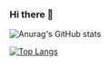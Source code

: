 ### Hi there 👋
![Anurag's GitHub stats](https://github-readme-stats.vercel.app/api?username=BatuhanYeter&count_private=false)


[![Top Langs](https://github-readme-stats.vercel.app/api/top-langs/?username=BatuhanYeter&exclude_repo=github-readme-stats&layout=compact)](https://github.com/anuraghazra/github-readme-stats)

<!--
**BatuhanYeter/BatuhanYeter** is a ✨ _special_ ✨ repository because its `README.md` (this file) appears on your GitHub profile.

Here are some ideas to get you started:

- 🔭 I’m currently working on ...
- 🌱 I’m currently learning ...
- 👯 I’m looking to collaborate on ...
- 🤔 I’m looking for help with ...
- 💬 Ask me about ...
- 📫 How to reach me: ...
- 😄 Pronouns: ...
- ⚡ Fun fact: ...
-->
